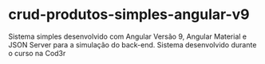 # crud-produtos-simples-angular-v9
Sistema simples desenvolvido com Angular Versão 9, Angular Material e JSON Server para a simulação do back-end. Sistema desenvolvido durante o curso na Cod3r
